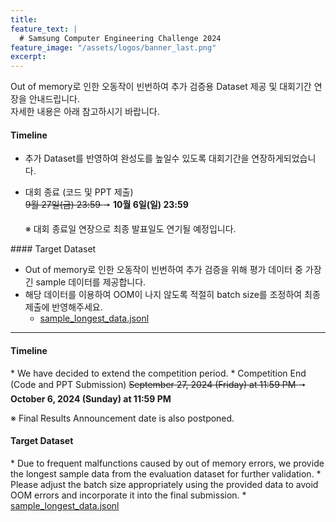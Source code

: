 ```yaml
---
title:
feature_text: |
  # Samsung Computer Engineering Challenge 2024
feature_image: "/assets/logos/banner_last.png"
excerpt:
---
```


Out of memory로 인한 오동작이 빈번하여 추가 검증용 Dataset 제공 및 대회기간 연장을 안내드립니다.       
자세한 내용은 아래 참고하시기 바랍니다. 

#### Timeline
<P></P>

 * 추가 Dataset를 반영하여 완성도를 높일수 있도록 대회기간을 연장하게되었습니다.       
 * 대회 종료 (코드 및 PPT 제출)      
  <strike> 9월 27일(금) 23:59 </strike>  &#129046; <b> 10월 6일(일) 23:59 </b>

   ※ 대회 종료일 연장으로 최종 발표일도 연기될 예정입니다.        
<P></P>
#### Target Dataset
<P></P>

 * Out of memory로 인한 오동작이 빈번하여 추가 검증을 위해 평가 데이터 중 가장 긴 sample 데이터를 제공합니다.       
 * 해당 데이터를 이용하여 OOM이 나지 않도록 적절히 batch size를 조정하여 최종 제출에 반영해주세요.       
   * <a href="/assets/files/sample_longest_data.jsonl" download="sample_longest_data.jsonl"> sample_longest_data.jsonl</a>         


<hr />


#### Timeline
 <P></P>
 * We have decided to extend the competition period.      
 * Competition End (Code and PPT Submission)     
      <strike> September 27, 2024 (Friday) at 11:59 PM </strike>  &#129046;  <b> October 6, 2024 (Sunday) at 11:59 PM</b>

   ※ Final Results Announcement date is also postponed.
<P></P>

#### Target Dataset
<P></P>
 * Due to frequent malfunctions caused by out of memory errors, we provide the longest sample data from the evaluation dataset for further validation.
 * Please adjust the batch size appropriately using the provided data to avoid OOM errors and incorporate it into the final submission.
   * <a href="/assets/files/sample_longest_data.jsonl" download="sample_longest_data.jsonl"> sample_longest_data.jsonl</a>        
